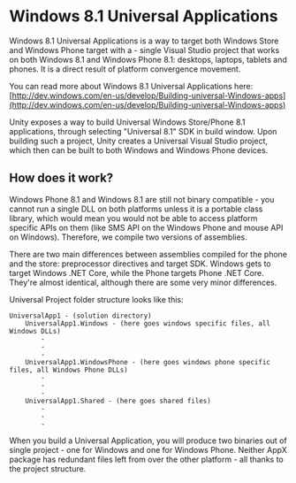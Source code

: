 Windows 8.1 Universal Applications
==============================

Windows 8.1 Universal Applications is a way to target both Windows Store and Windows Phone target with a - single Visual Studio project that works on both Windows 8.1 and Windows Phone 8.1: desktops, laptops, tablets and phones. It is a direct result of platform convergence movement.

You can read more about Windows 8.1 Universal Applications here: [http://dev.windows.com/en-us/develop/Building-universal-Windows-apps](http://dev.windows.com/en-us/develop/Building-universal-Windows-apps)

Unity exposes a way to build Universal Windows Store/Phone 8.1 applications, through selecting "Universal 8.1" SDK in build window. Upon building such a project, Unity creates a Universal Visual Studio project, which then can be built to both Windows and Windows Phone devices.

How does it work?
-----------------

Windows Phone 8.1 and Windows 8.1 are still not binary compatible - you cannot run a single DLL on both platforms unless it is a portable class library, which would mean you would not be able to access platform specific APIs on them (like SMS API on the Windows Phone and mouse API on Windows). Therefore, we compile two versions of assemblies.

There are two main differences between assemblies compiled for the phone and the store: preprocessor directives and target SDK. Windows gets to target Windows .NET Core, while the Phone targets Phone .NET Core. They're almost identical, although there are some very minor differences.

Universal Project folder structure looks like this:

    UniversalApp1 - (solution directory)
        UniversalApp1.Windows - (here goes windows specific files, all Windows DLLs)
            -
            -
            -
        UniversalApp1.WindowsPhone - (here goes windows phone specific files, all Windows Phone DLLs)
            -
            -
            -
        UniversalApp1.Shared - (here goes shared files)
            -
            -
            -

When you build a Universal Application, you will produce two binaries out of single project - one for Windows and one for Windows Phone. Neither AppX package has redundant files left from over the other platform - all thanks to the project structure.